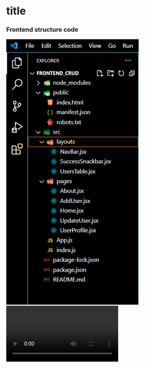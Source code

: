 <h1>title</h1>
<h3>Frontend structure code</h3>
<img src=captures/frontend/structure_code.PNG />
<video src="https://github.com/ELMASOUDIHamza/fullstack-app/assets/102604544/85fb9d57-6c1e-4c22-a8d9-683810cb83da" controls />
<video width="320" height="240" controls>
  <source src="captures/demo.mp4" type="video/mp4">
  Your browser does not support the video tag.
</video>




